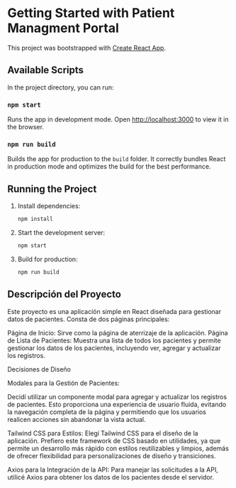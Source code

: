 # Getting Started with Patient Managment Portal

This project was bootstrapped with [Create React App](https://github.com/facebook/create-react-app).

## Available Scripts

In the project directory, you can run:

### `npm start`

Runs the app in development mode. Open [http://localhost:3000](http://localhost:3000) to view it in the browser.

### `npm run build`

Builds the app for production to the `build` folder. It correctly bundles React in production mode and optimizes the build for the best performance.

## Running the Project

1. Install dependencies:

   ```sh
   npm install
   ```

2. Start the development server:

   ```sh
   npm start
   ```

3. Build for production:

   ```sh
   npm run build
   ```


## Descripción del Proyecto
Este proyecto es una aplicación simple en React diseñada para gestionar datos de pacientes. Consta de dos páginas principales:

Página de Inicio: Sirve como la página de aterrizaje de la aplicación.
Página de Lista de Pacientes: Muestra una lista de todos los pacientes y permite gestionar los datos de los pacientes, incluyendo ver, agregar y actualizar los registros.

Decisiones de Diseño

Modales para la Gestión de Pacientes:

Decidí utilizar un componente modal para agregar y actualizar los registros de pacientes. Esto proporciona una experiencia de usuario fluida, evitando la navegación completa de la página y permitiendo que los usuarios realicen acciones sin abandonar la vista actual.

Tailwind CSS para Estilos:
Elegí Tailwind CSS para el diseño de la aplicación. Prefiero este framework de CSS basado en utilidades, ya que permite un desarrollo más rápido con estilos reutilizables y limpios, además de ofrecer flexibilidad para personalizaciones de diseño y transiciones.

Axios para la Integración de la API:
Para manejar las solicitudes a la API, utilicé Axios para obtener los datos de los pacientes desde el servidor.



